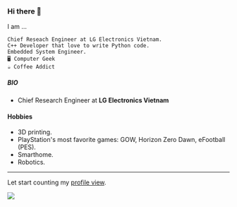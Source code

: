 ### Hi there 👋

I am ...

```
Chief Reseach Engineer at LG Electronics Vietnam.
C++ Developer that love to write Python code.
Embedded System Engineer.
🖥️ Computer Geek
☕ Coffee Addict
```

##### BIO

- Chief Research Engineer at **LG Electronics Vietnam**

#### Hobbies
- 3D printing.
- PlayStation's most favorite games: GOW, Horizon Zero Dawn, eFootball (PES).
- Smarthome.
- Robotics.

---
Let start counting my [profile view](https://github.com/antonkomarev/github-profile-views-counter).

![](https://komarev.com/ghpvc/?username=dangsonbk&label=PROFILE+VIEWS)
